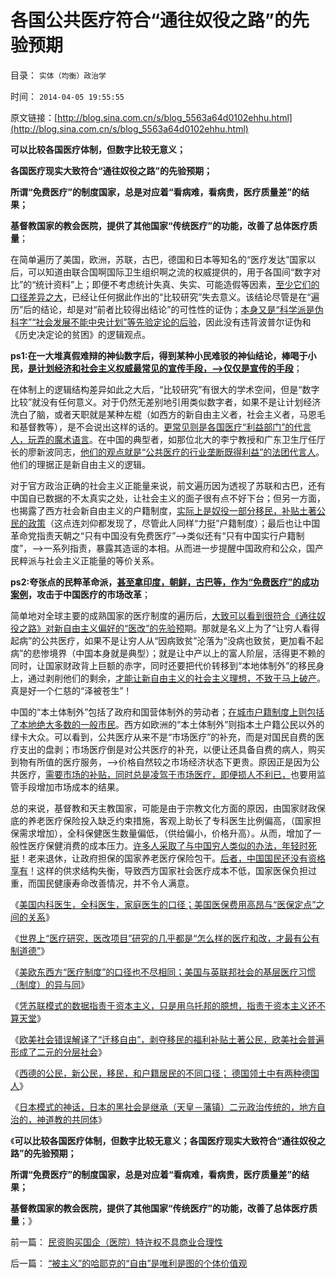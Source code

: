 # 各国公共医疗符合“通往奴役之路”的先验预期

目录： `实体（均衡）政治学` 

时间： `2014-04-05 19:55:55` 

原文链接：[http://blog.sina.com.cn/s/blog_5563a64d0102ehhu.html](http://blog.sina.com.cn/s/blog_5563a64d0102ehhu.html)

**可以比较各国医疗体制，但数字比较无意义；**

**各国医疗现实大致符合“通往奴役之路”的先验预期；**

**所谓“免费医疗”的制度国家，总是对应着“看病难，看病贵，医疗质量差”的结果；**

**基督教国家的教会医院，提供了其他国家“传统医疗”的功能，改善了总体医疗质量**；

在简单遍历了美国，欧洲，苏联，古巴，德国和日本等知名的“医疗发达”国家以后，可以知道由联合国啊国际卫生组织啊之流的权威提供的，用于各国间“数字对比”的“统计资料”上；即便不考虑统计失真、失实、可能造假等因素，[至少它们的口径差异之大](../../../2014/2/15/为什么医改会成为全世界折腾“都解决不了”的大难题？.md)，已经让任何据此作出的“比较研究”失去意义。该结论尽管是在“遍历”后的结论，却是对“前者比较得出结论”的可性性的证伪；[本身又是“科学派是伪科字”“社会发展不能中央计划”等先验定论的后验](../../../2012/6/30/科学派是两百年来“政府干预论”的政治哲学.md)，因此没有违背波普尔证伪和《历史决定论的贫困》的逻辑观点。

**ps1:在一大堆真假难辩的神仙数字后，得到某种小民难驳的神仙结论，棒喝于小民，[是计划经济和社会主义权威最常见的宣传手段，——>仅仅是宣传的手段](../../../2012/5/28/中国经济增长的内生要素.md)**；

在体制上的逻辑结构差异如此之大后，“比较研究”有很大的学术空间，但是“数字比较”就没有任何意义。对于仍然无差别地引用类似数字者，如果不是让计划经济洗白了脑，或者天职就是某种左棍（如西方的新自由主义者，社会主义者，马恩毛和基督教等），是不会说出这样的话的。[更常见则是各国医疗“利益部门”的代言人，玩弄的魔术语言](../../../2007/11/24/评李玲医改：混乱的政府责任，混淆的行业角色.md)。在中国的典型者，如那位北大的李宁教授和广东卫生厅任厅长的廖新波同志，[他们的观点就是“公共医疗的行业垄断既得利益”的法团代言人](../../../2014/1/29/“公务员加薪”的医疗版，愚民“看不起病”是自作自受.md)。他们的理据正是新自由主义的逻辑。

对于官方政治正确的社会主义正能量来说，前文遍历因为透视了苏联和古巴，还有中国自已数据的不太真实之处，让社会主义的面子很有点不好下台；但另一方面，也揭露了西方社会新自由主义的户籍制度，[实际上是奴役一部分移民，补贴土著公民的政策](../../../2014/3/26/西德的公民，新公民，移民，和户籍居民的不同口径；.md)（这点连刘仰都发现了，尽管此人同样“力挺”户籍制度）；最后也让中国革命党指责天朝之“只有中国没有免费医疗”——>类似还有“只有中国实行户籍制度”，——>一系列指责，暴露其造谣的本相。从而进一步提醒中国政府和公众，国产民粹派与社会主义正能量的等价关系。

**ps2:夸张点的民粹革命派，[甚至拿印度，朝鲜，古巴等，作为“免费医疗”的成功案例](../../../2012/6/12/朝鲜民主集中制中的统治阶级和剥削阶级.md)，攻击于中国医疗的市场改革**；

简单地对全球主要的成熟国家的医疗制度的遍历后，[大致可以看到很符合《通往奴役之路》对新自由主义偏好的“医改”的先验预](../../../2014/1/31/医疗民粹“通往奴役之路”七步骤.md)期。那就是名义上为了“让穷人看得起病”的公共医疗，如果不是让穷人从“因病致贫”沦落为“没病也致贫，更加看不起病”的悲惨境界（中国本身就是典型）；就是让中产以上的富人阶层，活得更不赖的同时，让国家财政背上巨额的赤字，同时还要把代价转移到“本地体制外”的移民身上，通过剥削他们的剩余，[才能让新自由主义的社会主义理想，不致于马上破产](../../../2014/3/29/新自由主义的公知，对古拉格群岛的伟大贡献.md)。真是好一个仁慈的“泽被苍生”！

中国的“本土体制外”包括了政府和国营体制外的劳动者；[在城市户籍制度上则包括了本地绝大多数的一般市民](../../../2014/3/10/公务员起哄加薪，李总理发个话，体制外的老百姓怎么办？.md)。西方如欧洲的“本土体制外”则指本土户籍公民以外的绿卡大众。可以看到，公共医疗从来不是“市场医疗”的补充，而是对国民自费的医疗支出的盘剥；市场医疗倒是对公共医疗的补充，以便让还具备自费的病人，购买到物有所值的医疗服务，——>价格自然较之市场经济状态下更贵。原因正是因为公共医疗，[需要市场的补贴，同时总是凌驾于市场医疗，即便损人不利已，](../../../2012/4/24/索取“公费医疗保障”的通往奴役之路.md)也要用监管手段增加市场成本的结果。

总的来说，基督教和天主教国家，可能是由于宗教文化方面的原因，由国家财政保底的养老医疗保险投入缺乏约束措施，客观上助长了专科医生比例偏高，（国家担保需求增加），全科保健医生数量偏低，（供给偏小，价格升高）。从而，增加了一般性医疗保健消费的成本压力。[许多人采取了与中国穷人类似的办法，年轻时死挺](../../../2010/7/13/百姓“积下几个钱去死！”不如“短两星期命活个痛快”.md)！老来退休，让政府担保的国家养老医疗保险包干。[后者，中国国民还没有资格享有](../../../2010/7/12/医改方案不应由医生制定；医改不是医疗专业.md)！这样的供求结构失衡，导致西方国家社会医疗成本不低，国家医保负担过重，而国民健康寿命改善情况，并不令人满意。

《[美国内科医生，全科医生，家庭医生的口径；美国医保费用高昂与“医保定点”之间的关系](../../../2014/2/9/美国医生的口径，美国医保费用高昂与“医保定点”之间的关系.md)》

《[世界上“医疗研究，医改项目”研究的几乎都是“怎么样的医疗和改，才最有公有制道德”](../../../2014/2/15/为什么医改会成为全世界折腾“都解决不了”的大难题？.md)》

《[美欧东西方“医疗制度”的口径也不尽相同；美国与英联邦社会的基层医疗习惯（制度）的异与同](../../../2014/2/23/美欧东西方“医疗制度”的口径也不尽相同.md)》

《[凭苏联模式的数据指责于资本主义，只是用乌托邦的臆想，指责于资本主义还不算天堂](../../../2014/2/26/如何看待苏联模式下的天堂数据？数据构成论据的逻辑条件.md)》

《[欧美社会错误解译了“迁移自由”，剥夺移民的福利补贴土著公民，欧美社会普遍形成了二元的分层社会](../../../2014/3/1/苏联模式很神话，欧美数字也泡沫.md)》

《[西德的公民，新公民，移民，和户籍居民的不同口径；
德国领土中有两种德国人](../../../2014/3/26/西德的公民，新公民，移民，和户籍居民的不同口径；.md)》

《[日本模式的神话，日本的黑社会是继承（天皇－藩镇）二元政治传统的，地方自治的，神道教的共同体](../../../2014/3/31/真实的日本是天皇领导的黑社会.md)》

《**可以比较各国医疗体制，但数字比较无意义；各国医疗现实大致符合“通往奴役之路”的先验预期；**

**所谓“免费医疗”的制度国家，总是对应着“看病难，看病贵，医疗质量差”的结果；**

**基督教国家的教会医院，提供了其他国家“传统医疗”的功能，改善了总体医疗质量**；》

前一篇： [民资购买国企（医院）特许权不具商业合理性](../../../2014/4/13/民资购买国企（医院）特许权不具商业合理性.md)

后一篇： [“被主义”的哈耶克的“自由”是唯利是图的个体价值观](../../../2014/3/31/“被主义”的哈耶克的“自由”是唯利是图的个体价值观.md)

